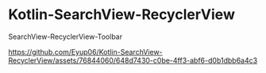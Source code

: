 # Kotlin-SearchView-RecyclerView
 SearchView-RecyclerView-Toolbar

 https://github.com/Eyup06/Kotlin-SearchView-RecyclerView/assets/76844060/648d7430-c0be-4ff3-abf6-d0b1dbb6a4c3
